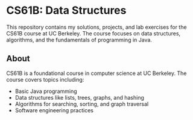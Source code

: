 # CS61B: Data Structures
This repository contains my solutions, projects, and lab exercises for the CS61B course at UC Berkeley. The course focuses on data structures, algorithms, and the fundamentals of programming in Java.

## About
CS61B is a foundational course in computer science at UC Berkeley. The course covers topics including:
- Basic Java programming
- Data structures like lists, trees, graphs, and hashing
- Algorithms for searching, sorting, and graph traversal
- Software engineering practices
